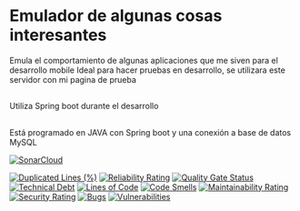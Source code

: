 # Emulador de algunas cosas interesantes

Emula el comportamiento de algunas aplicaciones que me siven para el desarrollo mobile 
Ideal para hacer pruebas en desarrollo, se utilizara este servidor con mi pagina de prueba 

##
Utiliza Spring boot durante el desarrollo

##
Está programado en JAVA con Spring boot y una conexión a base de datos MySQL


[![SonarCloud](https://sonarcloud.io/images/project_badges/sonarcloud-black.svg)](https://sonarcloud.io/summary/new_code?id=jonnattangc_java.server)

[![Duplicated Lines (%)](https://sonarcloud.io/api/project_badges/measure?project=jonnattangc_java.server&metric=duplicated_lines_density)](https://sonarcloud.io/summary/new_code?id=jonnattangc_java.server)
[![Reliability Rating](https://sonarcloud.io/api/project_badges/measure?project=jonnattangc_java.server&metric=reliability_rating)](https://sonarcloud.io/summary/new_code?id=jonnattangc_java.server)
[![Quality Gate Status](https://sonarcloud.io/api/project_badges/measure?project=jonnattangc_java.server&metric=alert_status)](https://sonarcloud.io/summary/new_code?id=jonnattangc_java.server)
[![Technical Debt](https://sonarcloud.io/api/project_badges/measure?project=jonnattangc_java.server&metric=sqale_index)](https://sonarcloud.io/summary/new_code?id=jonnattangc_java.server)
[![Lines of Code](https://sonarcloud.io/api/project_badges/measure?project=jonnattangc_java.server&metric=ncloc)](https://sonarcloud.io/summary/new_code?id=jonnattangc_java.server)
[![Code Smells](https://sonarcloud.io/api/project_badges/measure?project=jonnattangc_java.server&metric=code_smells)](https://sonarcloud.io/summary/new_code?id=jonnattangc_java.server)
[![Maintainability Rating](https://sonarcloud.io/api/project_badges/measure?project=jonnattangc_java.server&metric=sqale_rating)](https://sonarcloud.io/summary/new_code?id=jonnattangc_java.server)
[![Security Rating](https://sonarcloud.io/api/project_badges/measure?project=jonnattangc_java.server&metric=security_rating)](https://sonarcloud.io/summary/new_code?id=jonnattangc_java.server)
[![Bugs](https://sonarcloud.io/api/project_badges/measure?project=jonnattangc_java.server&metric=bugs)](https://sonarcloud.io/summary/new_code?id=jonnattangc_java.server)
[![Vulnerabilities](https://sonarcloud.io/api/project_badges/measure?project=jonnattangc_java.server&metric=vulnerabilities)](https://sonarcloud.io/summary/new_code?id=jonnattangc_java.server)
